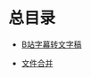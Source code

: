 # 总目录

<!-- [在线工具（跳转测试）](/docs/xgj.md) -->

- <a href="./html/bass.html">B站字幕转文字稿</a>
 
- <a href="./html/merge.html">文件合并</a>